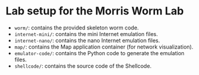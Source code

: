 # Lab setup for the Morris Worm Lab

- `worm/`: contains the provided skeleton worm code. 
- `internet-mini/`: contains the mini Internet emulation files.
- `internet-nano/`: contains the nano Internet emulation files. 
- `map/`: contains the Map application container (for network visualization).   
- `emulator-code/`: contains the Python code to generate the emulation files. 
- `shellcode/`: contains the source code of the Shellcode.

